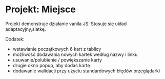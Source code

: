 # Projekt: Miejsce

Projekt demonstruje działanie vanila JS. Stosuje się układ adaptacyjny,siatkę.

Dodatek:
- wstawianie początkowych 6 kart z tablicy
- możliwość dodawania nowych kartek według nazwy i linku
- usuwanie/polubienie / powiększanie karty
- drugie okno popup, aby dodać kartę
- dodawanie walidacji przy użyciu standardowych błędów przeglądarki

